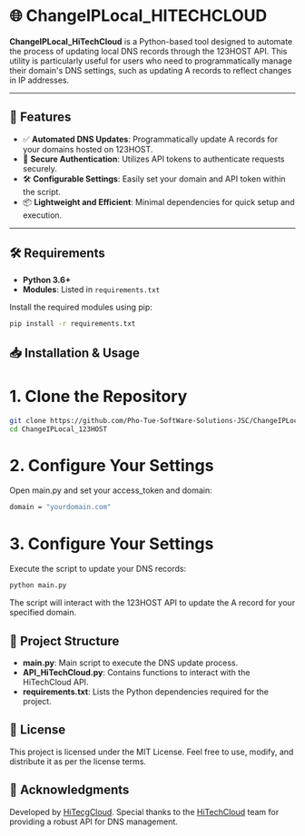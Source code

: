 # 🌐 ChangeIPLocal_HITECHCLOUD

**ChangeIPLocal_HiTechCloud** is a Python-based tool designed to automate the process of updating local DNS records through the 123HOST API. This utility is particularly useful for users who need to programmatically manage their domain's DNS settings, such as updating A records to reflect changes in IP addresses.

---

## 🚀 Features

- ✅ **Automated DNS Updates**: Programmatically update A records for your domains hosted on 123HOST.
- 🔐 **Secure Authentication**: Utilizes API tokens to authenticate requests securely.
- 🛠️ **Configurable Settings**: Easily set your domain and API token within the script.
- 📦 **Lightweight and Efficient**: Minimal dependencies for quick setup and execution.

---

## 🛠️ Requirements

- **Python 3.6+**
- **Modules**: Listed in `requirements.txt`

Install the required modules using pip:

```bash
pip install -r requirements.txt
```

## 📥 Installation & Usage
# 1. Clone the Repository
```bash
git clone https://github.com/Pho-Tue-SoftWare-Solutions-JSC/ChangeIPLocal_HiTechCloud.git
cd ChangeIPLocal_123HOST
```
# 2. Configure Your Settings
Open main.py and set your access_token and domain:
```bash
domain = "yourdomain.com"
```
# 3. Configure Your Settings
Execute the script to update your DNS records:
```bash
python main.py
```
The script will interact with the 123HOST API to update the A record for your specified domain.

## 📂 Project Structure
- **main.py**: Main script to execute the DNS update process.
- **API_HiTechCloud.py**: Contains functions to interact with the HiTechCloud API.
- **requirements.txt**: Lists the Python dependencies required for the project.

## 📄 License
This project is licensed under the MIT License. Feel free to use, modify, and distribute it as per the license terms.

## 🙌 Acknowledgments
Developed by [HiTecgCloud](https://github.com/Pho-Tue-SoftWare-Solutions-JSC). Special thanks to the [HiTechCloud](https://hitechcloud.vn/) team for providing a robust API for DNS management.
